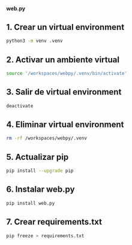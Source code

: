 #### web.py

## 1. Crear un virtual environment

```zsh
python3 -m venv .venv
```

## 2. Activar un ambiente virtual

```zsh
source '/workspaces/webpy/.venv/bin/activate'
```

## 3. Salir de virtual environment 

```zsh
deactivate
```

## 4. Eliminar virtual environment

```zsh
rm -rf /workspaces/webpy/.venv
```

## 5. Actualizar pip

```zsh
pip install --upgrade pip
```

## 6. Instalar web.py

```zsh
pip install web.py
```

## 7. Crear requirements.txt

```zsh
pip freeze > requirements.txt
```

